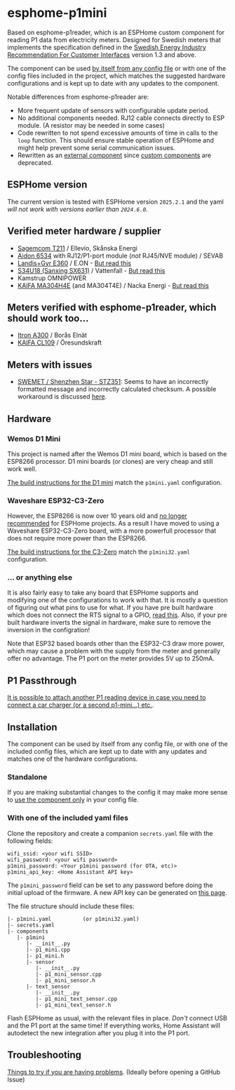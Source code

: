 # esphome-p1mini
Based on esphome-p1reader, which is an ESPHome custom component for reading P1 data from electricity meters. Designed for Swedish meters that implements the specification defined in the [Swedish Energy Industry Recommendation For Customer Interfaces](https://www.energiforetagen.se/forlag/elnat/branschrekommendation-for-lokalt-kundgranssnitt-for-elmatare/) version 1.3 and above.

The component can be used [by itself from any config file](docs/component_only.md) or with one of the config files included in the project, which matches the suggested hardware configurations and is kept up to date with any updates to the component.

Notable differences from esphome-p1reader are:
* More frequent update of sensors with configurable update period.
* No additional components needed. RJ12 cable connects directly to ESP module. (A resistor may be needed in some cases)
* Code rewritten to not spend excessive amounts of time in calls to the `loop` function. This should ensure stable operation of ESPHome and might help prevent some serial communication issues.
* Rewritten as an [external component](https://esphome.io/components/external_components) since [custom components](https://esphome.io/components/sensor/custom) are deprecated.

## ESPHome version
The current version is tested with ESPHome version `2025.2.1` and the yaml *will not work with versions earlier than `2024.6.0`*.

## Verified meter hardware / supplier
* [Sagemcom T211](https://www.ellevio.se/globalassets/content/el/elmatare-produktblad-b2c/ellevio_produktblad_fas3_t211_web2.pdf) / Ellevio, Skånska Energi
* [Aidon 6534](https://jonkopingenergi.se/storage/B9A468B538E9CF48DF5E276BDA7D2D12727D152110286963E9D603D67B849242/5009da534dbc44b6a34cb0bed31cfd5c/pdf/media/b53a4057862646cbb22702a847a291a2/Aidon%206534%20bruksansvisning.pdf) with RJ12/P1-port module (*not* RJ45/NVE module) / SEVAB
* [Landis+Gyr E360](https://eu.landisgyr.com/blog-se/e360-en-smart-matare-som-optimerarden-totala-agandekostnaden) / E.ON - [But read this](docs/NO-RTS.md#landisgyr-e360)
* [S34U18 (Sanxing SX631)](https://www.vattenfalleldistribution.se/matarbyte/nya-elmataren/) / Vattenfall - [But read this](docs/NO-RTS.md#s34u18-sanxing-sx631)
* Kamstrup OMNIPOWER
* [KAIFA MA304H4E](https://reko.nackaenergi.se/elmatarbyte/) (and MA304T4E) / Nacka Energi - [But read this](docs/NO-RTS.md#kaifa-ma304t4e--ma304h4e)

## Meters verified with esphome-p1reader, which should work too...
* [Itron A300](https://boraselnat.se/elnat/elmatarbyte-2020-2021/sa-har-fungerar-din-nya-elmatare/) / Borås Elnät
* [KAIFA CL109](https://www.oresundskraft.se/dags-for-matarbyte/) / Öresundskraft

## Meters with issues
* [SWEMET / Shenzhen Star - STZ351](https://www.veab.se/globalassets/dokumentarkiv/manualer-och-skotselrad/anvandarmanual-elmatare-3-fas.pdf): Seems to have an incorrectly formatted message and incorrectly calculated checksum. A possible workaround is discussed [here](https://github.com/Beaky2000/esphome-p1mini/issues/26).

## Hardware
### Wemos D1 Mini
This project is named after the Wemos D1 mini board, which is based on the ESP8266 processor. D1 mini boards (or clones) are very cheap and still work well.

[The build instructions for the D1 mini](docs/build_d1_mini.md) match the `p1mini.yaml` configuration.

### Waveshare ESP32-C3-Zero
However, the ESP8266 is now over 10 years old and [no longer recommended](https://esphome.io/guides/faq.html) for ESPHome projects. As a result I have moved to using a Waveshare ESP32-C3-Zero board, with a more powerfull processor that does not require more power than the ESP8266.

[The build instructions for the C3-Zero](docs/build_c3_zero.md) match the `p1mini32.yaml` configuration.

### ... or anything else
It is also fairly easy to take any board that ESPHome supports and modifying one of the configurations to work with that. It is mostly a question of figuring out what pins to use for what. If you have pre built hardware which does not connect the RTS signal to a GPIO, [read this](docs/NO-RTS.md#rts-not-attached-to-a-gpio). Also, if your pre built hardware inverts the signal in hardware, make sure to remove the inversion in the configration!

Note that ESP32 based boards other than the ESP32-C3 draw more power, which may cause a problem with the supply from the meter and generally offer no advantage. The P1 port on the meter provides 5V up to 250mA.

## P1 Passthrough
[It is possible to attach another P1 reading device in case you need to connect a car charger (or a second p1-mini...) etc.](docs/passthrough.md).

## Installation
The component can be used by itself from any config file, or with one of the included config files, which are kept up to date with any updates and matches one of the hardware configurations.

### Standalone
If you are making substantial changes to the config it may make more sense to [use the component only](docs/component_only.md) in your config file. 

### With one of the included yaml files
Clone the repository and create a companion `secrets.yaml` file with the following fields:
```
wifi_ssid: <your wifi SSID>
wifi_password: <your wifi password>
p1mini_password: <Your p1mini password (for OTA, etc)>
p1mini_api_key: <Home Assistant API key>
```
The `p1mini_password` field can be set to any password before doing the initial upload of the firmware. A new API key can be generated on [this page](https://esphome.io/components/api.html).

The file structure should include these files:

```
|- p1mini.yaml          (or p1mini32.yaml)
|- secrets.yaml
|- components
   |- p1mini
      |- __init__.py
      |- p1_mini.cpp
      |- p1_mini.h
      |- sensor
         |- __init__.py
         |- p1_mini_sensor.cpp
         |- p1_mini_sensor.h
      |- text_sensor
         |- __init__.py
         |- p1_mini_text_sensor.cpp
         |- p1_mini_text_sensor.h
```

Flash ESPHome as usual, with the relevant files in place. *Don't* connect USB and the P1 port at the same time! If everything works, Home Assistant will autodetect the new integration after you plug it into the P1 port.

## Troubleshooting
[Things to try if you are having problems](docs/troubleshooting.md). (Ideally before opening a GitHub Issue)
